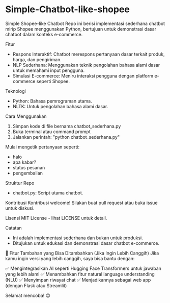 # Simple-Chatbot-like-shopee

Simple Shopee-like Chatbot
Repo ini berisi implementasi sederhana chatbot mirip Shopee menggunakan Python, bertujuan untuk demonstrasi dasar chatbot dalam konteks e-commerce.

Fitur
- Respons Interaktif: Chatbot merespons pertanyaan dasar terkait produk, harga, dan pengiriman.
- NLP Sederhana: Menggunakan teknik pengolahan bahasa alami dasar untuk memahami input pengguna.
- Simulasi E-commerce: Meniru interaksi pengguna dengan platform e-commerce seperti Shopee.

Teknologi
- Python: Bahasa pemrograman utama.
- NLTK: Untuk pengolahan bahasa alami dasar.

Cara Menggunakan
1. Simpan kode di file bernama chatbot_sederhana.py
2. Buka terminal atau command prompt
3. Jalankan perintah: "python chatbot_sederhana.py"

Mulai mengetik pertanyaan seperti:
- halo
- apa kabar?
- status pesanan
- pengembalian


Struktur Repo
- chatbot.py: Script utama chatbot.

Kontribusi
Kontribusi welcome! Silakan buat pull request atau buka issue untuk diskusi.

Lisensi
MIT License - lihat LICENSE untuk detail.

Catatan
- Ini adalah implementasi sederhana dan bukan untuk produksi.
- Ditujukan untuk edukasi dan demonstrasi dasar chatbot e-commerce.

🎁 Fitur Tambahan yang Bisa Ditambahkan (Jika Ingin Lebih Canggih)
Jika kamu ingin versi yang lebih canggih, saya bisa bantu dengan:

✅ Mengintegrasikan AI seperti Hugging Face Transformers untuk jawaban yang lebih alami
✅ Menambahkan fitur natural language understanding (NLU)
✅ Menyimpan riwayat chat
✅ Menjadikannya sebagai web app (dengan Flask atau Streamlit)

Selamat mencoba! 😊
